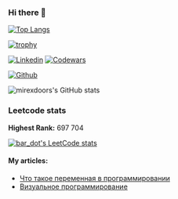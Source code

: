 ### Hi there 👋
[![Top Langs](https://github-readme-stats.vercel.app/api/top-langs/?username=mirexdoors&langs_count=20&layout=compact)](https://github.com/anuraghazra/github-readme-stats)

[![trophy](https://github-profile-trophy.vercel.app/?username=mirexdoors&no-bg=true&no-frame=true&column=3&margin-w=15&margin-h=15)](https://github.com/ryo-ma/github-profile-trophy)

<!-- Your badges -->
[![Linkedin](https://img.shields.io/badge/mikhail-prokudin-520ba117a?style=flat&logo=Linkedin&logoColor=white)](https://www.linkedin.com/in/mikhail-prokudin-520ba117a/)
[![Codewars](https://www.codewars.com/users/mirexdoors/badges/micro)](https://www.codewars.com/users/mirexdoors)

<!-- Profile View Count and GitStats -->
[![Github](https://img.shields.io/badge/-mirexdoors-black?style=flat&labelColor=black&logo=github&logoColor=white)](https://gitstats.me/mirexdoors)

<!-- https://github.com/anuraghazra/github-readme-stats -->
![mirexdoors's GitHub stats](https://github-readme-stats.vercel.app/api?username=mirexdoors&show_icons=true&count_private=true&include_all_commits=true&hide_title=true)

### Leetcode stats
**Highest Rank:** 697 704

[![bar_dot's LeetCode stats](https://leetcode-stats-six.vercel.app/api?username=bar_dot&theme=dark)](https://github.com/KnlnKS/leetcode-stats)

#### My articles:

* [Что такое переменная в программировании](https://skysmart.ru/articles/programming/peremennaya-v-programmirovanii) 
* [Визуальное программирование](https://skysmart.ru/articles/programming/vizualnoe-programmirovanie)
